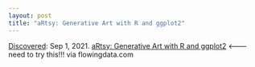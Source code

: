 ```yaml
---
layout: post
title: "aRtsy: Generative Art with R and ggplot2"
---
```

[Discovered](http://rolandtanglao.com/2020/07/29/p1-blogthis-checkvist-list-links-to-blog/): Sep 1, 2021. [aRtsy: Generative Art with R and ggplot2](https://koenderks.github.io/aRtsy/)   <--- need to try this!!! via flowingdata.com
